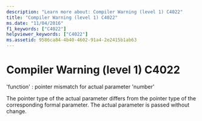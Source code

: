 ```yaml
---
description: "Learn more about: Compiler Warning (level 1) C4022"
title: "Compiler Warning (level 1) C4022"
ms.date: "11/04/2016"
f1_keywords: ["C4022"]
helpviewer_keywords: ["C4022"]
ms.assetid: 9586ca84-4b40-4602-91a4-2e2415b1ab63
---
```

# Compiler Warning (level 1) C4022

'function' : pointer mismatch for actual parameter 'number'

The pointer type of the actual parameter differs from the pointer type of the corresponding formal parameter. The actual parameter is passed without change.
